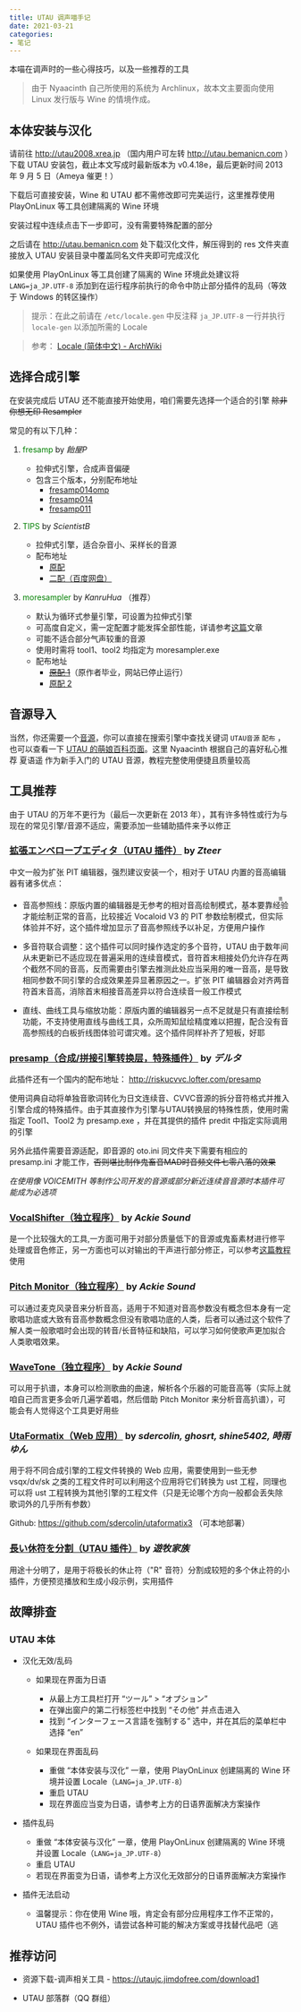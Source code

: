```yaml
---
title: UTAU 调声喵手记
date: 2021-03-21
categories:
- 笔记
---
```


本喵在调声时的一些心得技巧，以及一些推荐的工具

<!--more-->

>由于 Nyaacinth 自己所使用的系统为 Archlinux，故本文主要面向使用 Linux 发行版与 Wine 的情境作成。

## 本体安装与汉化

请前往 http://utau2008.xrea.jp （国内用户可左转 http://utau.bemanicn.com ）下载 UTAU 安装包，截止本文写成时最新版本为 v0.4.18e，最后更新时间 2013 年 9 月 5 日（Ameya 催更！）

下载后可直接安装，Wine 和 UTAU 都不需修改即可完美运行，这里推荐使用 PlayOnLinux 等工具创建隔离的 Wine 环境

安装过程中连续点击下一步即可，没有需要特殊配置的部分

之后请在 http://utau.bemanicn.com 处下载汉化文件，解压得到的 res 文件夹直接放入 UTAU 安装目录中覆盖同名文件夹即可完成汉化

如果使用 PlayOnLinux 等工具创建了隔离的 Wine 环境此处建议将 `LANG=ja_JP.UTF-8` 添加到在运行程序前执行的命令中防止部分插件的乱码（等效于 Windows 的转区操作）

>提示：在此之前请在 `/etc/locale.gen` 中反注释 `ja_JP.UTF-8` 一行并执行 `locale-gen` 以添加所需的 Locale

>参考： [Locale (简体中文) - ArchWiki](https://wiki.archlinux.org/index.php/Locale_\(%E7%AE%80%E4%BD%93%E4%B8%AD%E6%96%87\))

## 选择合成引擎

在安装完成后 UTAU 还不能直接开始使用，咱们需要先选择一个适合的引擎 ~~除非你想无印 Resampler~~

常见的有以下几种：

1. <font color=green>fresamp</font> by *飴屋P*
    - 拉伸式引擎，合成声音偏硬
    - 包含三个版本，分别配布地址
        - [fresamp014omp](https://t.co/DhZsZP29ci)
        - [fresamp014](http://bit.ly/VPQVK7)
        - [fresamp011](http://bit.ly/ae63qb)

1. <font color=green>TIPS</font> by *ScientistB*
    - 拉伸式引擎，适合杂音小、采样长的音源
    - 配布地址
        - [原配](http://scientistb.web.fc2.com/program)
        - [二配（百度网盘）](http://pan.baidu.com/s/1slqEuPR)

1. <font color=green>moresampler</font> by *KanruHua* （推荐）
    - 默认为循环式参量引擎，可设置为拉伸式引擎
    - 可高度自定义，需一定配置才能发挥全部性能，详请参考[这篇](https://www.bilibili.com/read/cv1007842)文章
    - 可能不适合部分气声较重的音源
    - 使用时需将 tool1、tool2 均指定为 moresampler.exe
    - 配布地址
        - [~~原配 1~~](https://web.engr.illinois.edu/~khua5/index.php/moresampler)（原作者毕业，网站已停止运行）
        - [原配 2](http://ch.nicovideo.jp/ejiwarp)

## 音源导入

当然，你还需要一个[音源](https://utauchn.huijiwiki.com/wiki/%E9%9F%B3%E6%BA%90)，你可以直接在搜索引擎中查找关键词 `UTAU音源` `配布` ，也可以查看一下 [UTAU 的萌娘百科页面](https://zh.moegirl.org.cn/zh-cn/UTAU)。这里 Nyaacinth 根据自己的喜好私心推荐 夏语遥 作为新手入门的 UTAU 音源，教程完整使用便捷且质量较高

## 工具推荐

由于 UTAU 的万年不更行为（最后一次更新在 2013 年），其有许多特性或行为与现在的常见引擎/音源不适应，需要添加一些辅助插件来予以修正

### [拡張エンベロープエディタ（UTAU 插件）](http://z-server.game.coocan.jp/utau/utautop.html#pitedit) by *Zteer*

中文一般为扩张 PIT 编辑器，强烈建议安装一个，相对于 UTAU 内置的音高编辑器有诸多优点：

- 音高参照线：原版内置的编辑器是无参考的相对音高绘制模式，基本要靠<ruby>经验<rt>猜</rt></ruby>才能绘制正常的音高，比较接近 Vocaloid V3 的 PIT 参数绘制模式，但实际体验并不好，这个插件增加显示了音高参照线予以补足，方便用户操作

- 多音符联合调整：这个插件可以同时操作选定的多个音符，UTAU 由于数年间从未更新已不适应现在普遍采用的连续音模式，音符首末相接处仍允许存在两个截然不同的音高，反而需要由引擎去推测此处应当采用的唯一音高，是导致相同参数不同引擎的合成效果差异显著原因之一。扩张 PIT 编辑器会对齐两音符首末音高，消除首末相接音高差异以符合连续音一般工作模式

- 直线、曲线工具与缩放功能：原版内置的编辑器另一点不足就是只有直接绘制功能，不支持使用直线与曲线工具，众所周知鼠绘精度难以把握，配合没有音高参照线的白板折线图体验可谓灾难。这个插件同样补齐了短板，好耶

### [presamp（合成/拼接引擎转换层，特殊插件）](http://ch.nicovideo.jp/delta_kimigatame/blomaga/ar591802) by *デルタ*

此插件还有一个国内的配布地址： http://riskucvvc.lofter.com/presamp

使用词典自动将单独音歌词转化为日文连续音、CVVC音源的拆分音符格式并推入引擎合成的特殊插件。由于其直接作为引擎与UTAU转换层的特殊性质，使用时需指定 Tool1、Tool2 为 presamp.exe ，并在其提供的插件 predit 中指定实际调用的引擎

另外此插件需要音源适配，即音源的 oto.ini 同文件夹下需要有相应的 presamp.ini 才能工作，~~否则堪比制作鬼畜音MAD时音频文件七零八落的效果~~

*在使用像 VOICEMITH 等制作公司开发的音源或部分新近连续音音源时本插件可能成为必选项*

### [VocalShifter（独立程序）](http://ackiesound.ifdef.jp/download.html) by *Ackie Sound*

是一个比较强大的工具,一方面可用于对部分质量低下的音源或鬼畜素材进行修平处理或音色修正，另一方面也可以对输出的干声进行部分修正，可以参考[这篇教程](https://www.bilibili.com/read/cv3113948)使用

### [Pitch Monitor（独立程序）](http://ackiesound.ifdef.jp/download.html) by *Ackie Sound*

可以通过麦克风录音来分析音高，适用于不知道对音高参数没有概念但本身有一定歌唱功底或大致有音高参数概念但没有歌唱功底的人类，后者可以通过这个软件了解人类一般歌唱时会出现的转音/长音特征和缺陷，可以学习如何使歌声更加拟合人类歌唱效果。

### [WaveTone（独立程序）](http://ackiesound.ifdef.jp/download.html) by *Ackie Sound*

可以用于扒谱，本身可以检测歌曲的曲速，解析各个乐器的可能音高等（实际上就咱自己而言更多会听几遍学着唱，然后借助 Pitch Monitor 来分析音高扒谱），可能会有人觉得这个工具更好用些

### [UtaFormatix（Web 应用）](https://sdercolin.github.io/utaformatix3) by *sdercolin, ghosrt, shine5402, 時雨ゆん*

用于将不同合成引擎的工程文件转换的 Web 应用，需要使用到一些无参 vsqx/dv/sk 之类的工程文件时可以利用这个应用将它们转换为 ust 工程，同理也可以将 ust 工程转换为其他引擎的工程文件（只是无论哪个方向一般都会丢失除歌词外的几乎所有参数）

Github: https://github.com/sdercolin/utaformatix3 （可本地部署）

### [長い休符を分割（UTAU 插件）](http://ux.getuploader.com/yuuboku/download/47/restslicer.uar) by *遊牧家族*

用途十分明了，是用于将极长的休止符（"R" 音符）分割成较短的多个休止符的小插件，方便预览播放和生成小段示例，实用插件

## 故障排查

### UTAU 本体

- 汉化无效/乱码

    - 如果现在界面为日语
        - 从最上方工具栏打开 “ツール” > “オプション”
        - 在弹出窗户的第二行标签栏中找到 “その他” 并点击进入
        - 找到 “インターフェース言語を強制する” 选中，并在其后的菜单栏中选择 “en”

    - 如果现在界面乱码
        - 重做 “本体安装与汉化” 一章，使用 PlayOnLinux 创建隔离的 Wine 环境并设置 Locale（`LANG=ja_JP.UTF-8`）
        - 重启 UTAU
        - 现在界面应当变为日语，请参考上方的日语界面解决方案操作

- 插件乱码
    - 重做 “本体安装与汉化” 一章，使用 PlayOnLinux 创建隔离的 Wine 环境并设置 Locale（`LANG=ja_JP.UTF-8`）
    - 重启 UTAU
    - 若现在界面变为日语，请参考上方汉化无效部分的日语界面解决方案操作

- 插件无法启动
    - 温馨提示：你在使用 Wine 哦，肯定会有部分应用程序工作不正常的，UTAU 插件也不例外，请尝试各种可能的解决方案或寻找替代品吧（逃

## 推荐访问

- 资源下载-调声相关工具 - https://utaujc.jimdofree.com/download1

- UTAU 部落群（QQ 群组）
